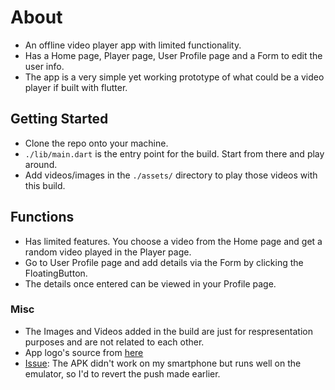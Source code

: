 # About
- An offline video player app with limited functionality.
- Has a Home page, Player page, User Profile page and a Form to edit the user info.
- The app is a very simple yet working prototype of what could be a video player if built with flutter.

## Getting Started
- Clone the repo onto your machine.
- <code>./lib/main.dart</code> is the entry point for the build. Start from there and play around.
- Add videos/images in the <code>./assets/</code> directory to play those videos with this build.

## Functions
- Has limited features. You choose a video from the Home page and get a random video played in the Player page.
- Go to User Profile page and add details via the Form by clicking the FloatingButton.
- The details once entered can be viewed in your Profile page.

### Misc

- The Images and Videos added in the build are just for respresentation purposes and are not related to each other.
- App logo's source from [here](https://dribbble.com/shots/4022842-Play-button?utm_source=Clipboard_Shot&utm_campaign=adamlorry&utm_content=Play%20button&utm_medium=Social_Share&utm_source=Clipboard_Shot&utm_campaign=adamlorry&utm_content=Play%20button&utm_medium=Social_Share)
- [Issue](https://github.com/flutter/flutter/issues/47281): The APK didn't work on my smartphone but runs well on the emulator, so
I'd to revert the push made earlier.
